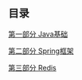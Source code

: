 ## 目录

[第一部分 Java基础](java/index.md)

[第二部分 Spring框架](spring/index.md)

[第三部分 Redis](redis/index.md)




